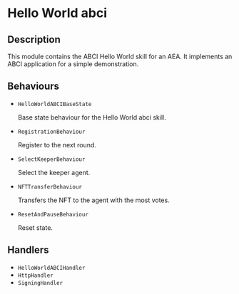 # Hello World abci

## Description

This module contains the ABCI Hello World skill for an AEA. It implements an ABCI
application for a simple demonstration.

## Behaviours

* `HelloWorldABCIBaseState`

   Base state behaviour for the Hello World abci skill.

* `RegistrationBehaviour`

   Register to the next round.

* `SelectKeeperBehaviour`

   Select the keeper agent.

* `NFTTransferBehaviour`

   Transfers the NFT to the agent with the most votes.

* `ResetAndPauseBehaviour`

   Reset state.

## Handlers

* `HelloWorldABCIHandler`
* `HttpHandler`
* `SigningHandler`
